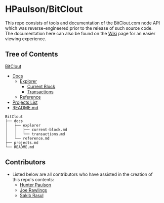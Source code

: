 # HPaulson/BitClout
This repo consists of tools and documentation of the BitClout.com node API which was reverse-engineered prior to the release of such source code. The documentation here can also be found on the [Wiki](https://github.com/HPaulson/BitClout/wiki) page for an easier viewing experience.

## Tree of Contents
[BitClout](https://github.com/HPaulson/BitClout)
- [Docs](/docs)
  - [Explorer](/docs/explorer)
    - [Current Block](/docs/explorer/current-block.md)
    - [Transactions](/docs/explorer/transactions.md)  
  - [Reference](/docs/reference.md)
- [Projects List](/projects.md)
- [README.md](/README.md)
```
BitClout
├── docs
│   ├── explorer
│   │   ├── current-block.md
│   │   └── transactions.md
│   └── reference.md
├── projects.md
└── README.md
```


## Contributors
- Listed below are all contributors who have assisted in the creation of this repo's contents:
  - [Hunter Paulson](https://github.com/HPaulson)
  - [Joe Rawlings](https://github.com/jrawlings)
  - [Sakib Rasul](https://github.com/rhythms06)
